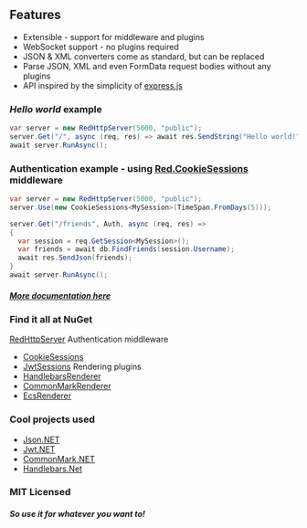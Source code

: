 ## Features
- Extensible - support for middleware and plugins
- WebSocket support - no plugins required
- JSON & XML converters come as standard, but can be replaced
- Parse JSON, XML and even FormData request bodies without any plugins
- API inspired by the simplicity of [express.js](https://github.com/expressjs/express)


### _Hello world_ example
```csharp
var server = new RedHttpServer(5000, "public");
server.Get("/", async (req, res) => await res.SendString("Hello world!"));
await server.RunAsync();
```


### Authentication example - using [Red.CookieSessions](https://www.nuget.org/packages/Red.CookieSessions/) middleware
```csharp
var server = new RedHttpServer(5000, "public");
server.Use(new CookieSessions<MySession>(TimeSpan.FromDays(5)));

server.Get("/friends", Auth, async (req, res) => 
{
  var session = req.GetSession<MySession>();
  var friends = await db.FindFriends(session.Username);
  await res.SendJson(friends);
}
await server.RunAsync();
```
##### _[More documentation here](https://rosenbjerg.dk/red/docs/)_

### Find it all at NuGet
[RedHttpServer](https://www.nuget.org/packages/RHttpServer/)
Authentication middleware
- [CookieSessions](https://www.nuget.org/packages/Red.CookieSessions/)
- [JwtSessions](https://www.nuget.org/packages/Red.JwtSessions/)
Rendering plugins
- [HandlebarsRenderer](https://www.nuget.org/packages/Red.HandlebarsRenderer/)
- [CommonMarkRenderer](https://www.nuget.org/packages/Red.CommonMarkRenderer/)
- [EcsRenderer](https://www.nuget.org/packages/Red.EcsRenderer/)

### Cool projects used 
- [Json.NET](https://github.com/JamesNK/Newtonsoft.Json)
- [Jwt.NET](https://github.com/jwt-dotnet/jwt)
- [CommonMark.NET](https://github.com/Knagis/CommonMark.NET)
- [Handlebars.Net](https://github.com/rexm/Handlebars.Net)



### MIT Licensed
##### _So use it for whatever you want to!_
